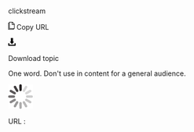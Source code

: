 # 

clickstream

![Copy URL](media/clickstream/Copy.png)
Copy URL

![Download](media/clickstream/Download.png)

Download topic

One word. Don't use in content for a general audience. 

![In progress](media/clickstream/activity-large.gif)

URL :
